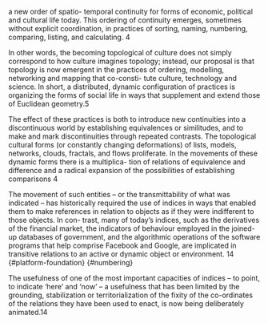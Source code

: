 a new order of spatio- temporal continuity for forms of economic, political and cultural life today. This ordering of continuity emerges, sometimes without explicit coordination, in practices of sorting, naming, numbering, comparing, listing, and calculating. 4


In other words, the becoming topological of culture does not simply correspond to how culture imagines topology; instead, our proposal is that topology is now emergent in the practices of ordering, modelling, networking and mapping that co-consti- tute culture, technology and science. In short, a distributed, dynamic configuration of practices is organizing the forms of social life in ways that supplement and extend those of Euclidean geometry.5

The effect of these practices is both to introduce new continuities into a discontinuous world by establishing equivalences or similitudes, and to make and mark discontinuities through repeated contrasts. The topological cultural forms (or constantly changing deformations) of lists, models, networks, clouds, fractals, and flows proliferate. In the movements of these dynamic forms there is a multiplica- tion of relations of equivalence and difference and a radical expansion of the possibilities of establishing comparisons 4

The movement of such entities – or the transmittability of what was indicated – has historically required the use of indices in ways that enabled them to make references in relation to objects as if they were indifferent to those objects. In con- trast, many of today’s indices, such as the derivatives of the financial market, the indicators of behaviour employed in the joined-up databases of government, and the algorithmic operations of the software programs that help comprise Facebook and Google, are implicated in transitive relations to an active or dynamic object or environment. 14 {#platform-foundation} {#numbering} 

The usefulness of one of the most important capacities of indices – to point, to indicate ‘here’ and ‘now’ – a usefulness that has been limited by the grounding, stabilization or territorialization of the fixity of the co-ordinates of the relations they have been used to enact, is now being deliberately animated.14
